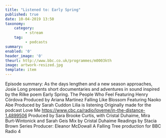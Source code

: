 ```yaml
---
title: "Listened to: Early Spring"
published: true
date: 10-04-2019 13:50
taxonomy:
    category:
         - stream
    tag:
         - podcasts
summary:
enabled: '0'
header_image: '0'
theurl: http://www.bbc.co.uk/programmes/m0003kth
image: artwork-resized.jpg
template: item
---
```

 
Episode summary: As the days lengthen and a new season approaches, Josie Long presents short documentaries and adventures in sound inspired by the Rilke poem Early Spring. The People Who Feel Featuring Henry Córdova Produced by Ariana Martinez Falling Like Blossom Featuring Naoko Abe Produced by Sarah Cuddon Lilia is listening Originally made for the podcast Love Me https://www.cbc.ca/radio/loveme/in-the-distance-1.4899506 Produced by Sara Brooke Curtis, with Cristal Duhaime, Mira Burt-Wintonick and Sarah Geis Mix by Cristal Duhaime Readings by Stacia Brown Series Producer: Eleanor McDowall A Falling Tree production for BBC Radio 4
